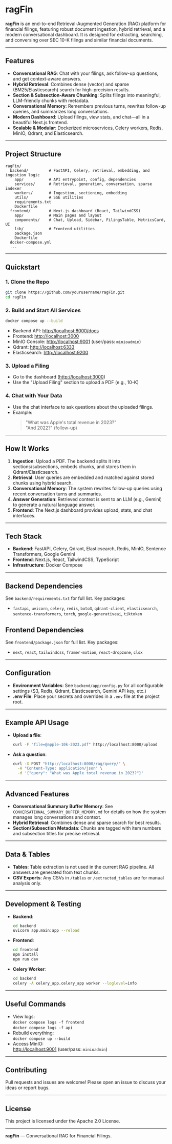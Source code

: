 # ragFin

**ragFin** is an end-to-end Retrieval-Augmented Generation (RAG) platform for financial filings, featuring robust document ingestion, hybrid retrieval, and a modern conversational dashboard. It is designed for extracting, searching, and conversing over SEC 10-K filings and similar financial documents.

---

## Features

- **Conversational RAG**: Chat with your filings, ask follow-up questions, and get context-aware answers.
- **Hybrid Retrieval**: Combines dense (vector) and sparse (BM25/Elasticsearch) search for high-precision results.
- **Section & Subsection-Aware Chunking**: Splits filings into meaningful, LLM-friendly chunks with metadata.
- **Conversational Memory**: Remembers previous turns, rewrites follow-up queries, and summarizes long conversations.
- **Modern Dashboard**: Upload filings, view stats, and chat—all in a beautiful Next.js frontend.
- **Scalable & Modular**: Dockerized microservices, Celery workers, Redis, MinIO, Qdrant, and Elasticsearch.

---

## Project Structure

```
ragFin/
  backend/         # FastAPI, Celery, retrieval, embedding, and ingestion logic
    app/           # API entrypoint, config, dependencies
    services/      # Retrieval, generation, conversation, sparse indexer
    workers/       # Ingestion, sectioning, embedding
    utils/         # SSE utilities
    requirements.txt
    Dockerfile
  frontend/        # Next.js dashboard (React, TailwindCSS)
    app/           # Main pages and layout
    components/    # Chat, Upload, Sidebar, FilingsTable, MetricsCard, UI
    lib/           # Frontend utilities
    package.json
    Dockerfile
  docker-compose.yml
  ...
```

---

## Quickstart

### 1. **Clone the Repo**

```bash
git clone https://github.com/yourusername/ragFin.git
cd ragFin
```

### 2. **Build and Start All Services**

```bash
docker compose up --build
```

- Backend API: [http://localhost:8000/docs](http://localhost:8000/docs)
- Frontend: [http://localhost:3000](http://localhost:3000)
- MinIO Console: [http://localhost:9001](http://localhost:9001) (user/pass: `minioadmin`)
- Qdrant: [http://localhost:6333](http://localhost:6333)
- Elasticsearch: [http://localhost:9200](http://localhost:9200)

### 3. **Upload a Filing**

- Go to the dashboard ([http://localhost:3000](http://localhost:3000))
- Use the "Upload Filing" section to upload a PDF (e.g., 10-K)

### 4. **Chat with Your Data**

- Use the chat interface to ask questions about the uploaded filings.
- Example:  
  > "What was Apple's total revenue in 2023?"  
  > "And 2022?" (follow-up)

---

## How It Works

1. **Ingestion**: Upload a PDF. The backend splits it into sections/subsections, embeds chunks, and stores them in Qdrant/Elasticsearch.
2. **Retrieval**: User queries are embedded and matched against stored chunks using hybrid search.
3. **Conversational Memory**: The system rewrites follow-up queries using recent conversation turns and summaries.
4. **Answer Generation**: Retrieved context is sent to an LLM (e.g., Gemini) to generate a natural language answer.
5. **Frontend**: The Next.js dashboard provides upload, stats, and chat interfaces.

---

## Tech Stack

- **Backend**: FastAPI, Celery, Qdrant, Elasticsearch, Redis, MinIO, Sentence Transformers, Google Gemini
- **Frontend**: Next.js, React, TailwindCSS, TypeScript
- **Infrastructure**: Docker Compose

---

## Backend Dependencies

See `backend/requirements.txt` for full list. Key packages:
- `fastapi`, `uvicorn`, `celery`, `redis`, `boto3`, `qdrant-client`, `elasticsearch`, `sentence-transformers`, `torch`, `google-generativeai`, `tiktoken`

## Frontend Dependencies

See `frontend/package.json` for full list. Key packages:
- `next`, `react`, `tailwindcss`, `framer-motion`, `react-dropzone`, `clsx`

---

## Configuration

- **Environment Variables**: See `backend/app/config.py` for all configurable settings (S3, Redis, Qdrant, Elasticsearch, Gemini API key, etc.)
- **.env File**: Place your secrets and overrides in a `.env` file at the project root.

---

## Example API Usage

- **Upload a file**:
  ```bash
  curl -F "file=@apple-10k-2023.pdf" http://localhost:8000/upload
  ```
- **Ask a question**:
  ```bash
  curl -X POST "http://localhost:8000/rag/query/" \
    -H "Content-Type: application/json" \
    -d '{"query": "What was Apple total revenue in 2023?"}'
  ```

---

## Advanced Features

- **Conversational Summary Buffer Memory**: See `CONVERSATIONAL_SUMMARY_BUFFER_MEMORY.md` for details on how the system manages long conversations and context.
- **Hybrid Retrieval**: Combines dense and sparse search for best results.
- **Section/Subsection Metadata**: Chunks are tagged with item numbers and subsection titles for precise retrieval.

---

## Data & Tables

- **Tables**: Table extraction is not used in the current RAG pipeline. All answers are generated from text chunks.
- **CSV Exports**: Any CSVs in `/tables` or `/extracted_tables` are for manual analysis only.

---

## Development & Testing

- **Backend**:  
  ```bash
  cd backend
  uvicorn app.main:app --reload
  ```
- **Frontend**:  
  ```bash
  cd frontend
  npm install
  npm run dev
  ```
- **Celery Worker**:  
  ```bash
  cd backend
  celery -A celery_app.celery_app worker --loglevel=info
  ```

---

## Useful Commands

- View logs:  
  `docker compose logs -f frontend`  
  `docker compose logs -f api`
- Rebuild everything:  
  `docker compose up --build`
- Access MinIO:  
  [http://localhost:9001](http://localhost:9001) (user/pass: `minioadmin`)

---


## Contributing

Pull requests and issues are welcome! Please open an issue to discuss your ideas or report bugs.

---

## License

This project is licensed under the Apache 2.0 License.

---

**ragFin** — Conversational RAG for Financial Filings.
